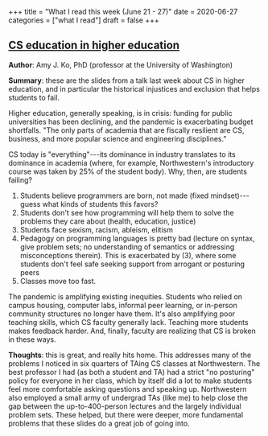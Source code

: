+++
title = "What I read this week (June 21 - 27)"
date = 2020-06-27
categories = ["what I read"]
draft = false
+++

## [CS education in higher education](https://docs.google.com/presentation/d/15UxfJnjI8P0N33xGlTqY1A39SQdxBUwQ2jflkVMmF7Q/edit#slide=id.gc6f980f91_0_0)
**Author**: Amy J. Ko, PhD (professor at the University of Washington)

**Summary**: these are the slides from a talk last week about CS in higher education, and in particular the historical injustices and exclusion that helps students to fail.

Higher education, generally speaking, is in crisis: funding for public universities has been declining, and the pandemic is exacerbating budget shortfalls. "The only parts of academia that are fiscally resilient are CS, business, and more popular science and engineering disciplines."

CS today is "everything"---its dominance in industry translates to its dominance in academia (where, for example, Northwestern's introductory course was taken by 25% of the student body). Why, then, are students failing?
 1. Students believe programmers are born, not made (fixed mindset)---guess what kinds of students this favors?
 2. Students don't see how programming will help them to solve the problems they care about (health, education, justice)
 3. Students face sexism, racism, ableism, elitism
 4. Pedagogy on programming languages is pretty bad (lecture on syntax, give problem sets; no understanding of semantics or addressing misconceptions therein). This is exacerbated by (3), where some students don't feel safe seeking support from arrogant or posturing peers
 5. Classes move too fast.

The pandemic is amplifying existing inequities. Students who relied on campus housing, computer labs, informal peer learning, or in-person community structures no longer have them. It's also amplifying poor teaching skills, which CS faculty generally lack. Teaching more students makes feedback harder. And, finally, faculty are realizing that CS is broken in these ways.

**Thoughts**: this is great, and really hits home. This addresses many of the problems I noticed in six quarters of TAing CS classes at Northwestern. The best professor I had (as both a student and TA) had a strict "no posturing" policy for everyone in her class, which by itself did a lot to make students feel more comfortable asking questions and speaking up. Northwestern also employed a small army of undergrad TAs (like me) to help close the gap between the up-to-400-person lectures and the largely individual problem sets. These helped, but there were deeper, more fundamental problems that these slides do a great job of going into.




